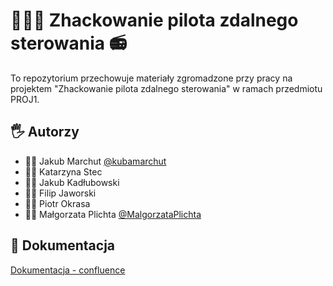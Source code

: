 # 🕵🏻‍♂️ Zhackowanie pilota zdalnego sterowania 📻

To repozytorium przechowuje materiały zgromadzone przy pracy na projektem "Zhackowanie pilota zdalnego sterowania" w ramach przedmiotu PROJ1.


## 🖐️ Autorzy

- 👨‍💻 Jakub Marchut [@kubamarchut](https://www.github.com/kubamarchut)
- 👩‍🏫 Katarzyna Stec
- 👷‍♂️ Jakub Kadłubowski
- 👷‍♂️ Filip Jaworski
- 👷‍♂️ Piotr Okrasa
- 👷‍♀️ Małgorzata Plichta [@MalgorzataPlichta](https://github.com/MalgorzataPlichta)


## 📃 Dokumentacja

[Dokumentacja - confluence](https://katarzyna-stec.atlassian.net/l/cp/1TW1domx)
